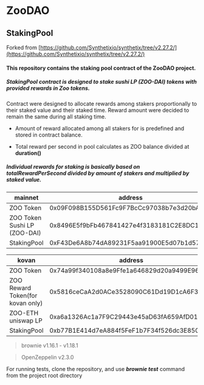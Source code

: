 # ZooDAO 
## StakingPool

Forked from 
[https://github.com/Synthetixio/synthetix/tree/v2.27.2/](https://github.com/Synthetixio/synthetix/tree/v2.27.2/)

#### This repository contains the staking pool contract of the ZooDAO project.

##### StakingPool contract is designed to stake sushi LP (ZOO-DAI) tokens with provided rewards in Zoo tokens.

Contract were designed to allocate rewards among stakers proportionally to their staked value and their staked time.
Reward amount were decided to remain the same during all staking time.

* Amount of reward allocated among all stakers for is predefined and stored in contract balance.

* Total reward per second in pool calculates as ZOO balance divided at **duration()**


##### Individual rewards for staking is basically based on totalRewardPerSecond divided by amount of stakers and multiplied by staked value.

| mainnet | address |
| --- | --- |
| ZOO Token | 0x09F098B155D561Fc9F7BcCc97038b7e3d20bAF74 |
| ZOO Token Sushi LP (ZOO-DAI) | 0x8496E5f9bFb467841427e4f3183181C2E8DC162b |
| StakingPool | 0xF43De6A8b74dA89231F5aa91900E5d07b1d57046 |

| kovan | address |
| --- | --- |
| ZOO Token | 0x74a99f340108a8e9Ffe1a646829d20a9499E9687 |
| ZOO Reward Token(for kovan only) | 0x5816ceCaA2d0ACe3528090C61Dd19D1cA6F3a4e5 |
| ZOO-ETH uniswap LP | 0xa6a1326Ac1a7F9C29443e45aD63fA659AfD01d4d |
| StakingPool | 0xb77B1E414d7eA884f5FeF1b7F34f526dc3E850dE |

> brownie  v1.16.1 - v1.18.1

> OpenZeppelin  v2.3.0

For running tests, clone the repository, and use ***brownie test*** command from the project root directory
